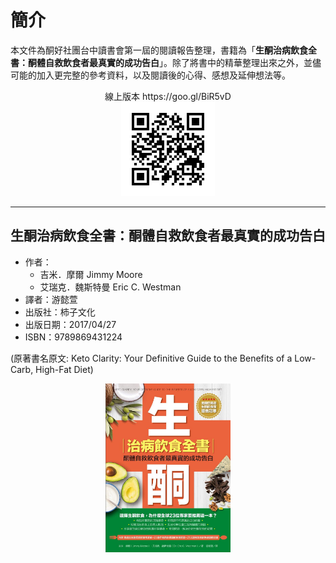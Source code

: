 # 簡介

本文件為酮好社團台中讀書會第一屆的閱讀報告整理，書籍為「**生酮治病飲食全書：酮體自救飲食者最真實的成功告白**」。除了將書中的精華整理出來之外，並儘可能的加入更完整的參考資料，以及閱讀後的心得、感想及延伸想法等。

<p align="center">
線上版本 https://goo.gl/BiR5vD
<br>
<img src="/assets/chart0.png">
</p>

---

## 生酮治病飲食全書：酮體自救飲食者最真實的成功告白

* 作者：
  * 吉米．摩爾 Jimmy Moore
  * 艾瑞克．魏斯特曼 Eric C. Westman
* 譯者：游懿萱
* 出版社：柿子文化
* 出版日期：2017/04/27
* ISBN：9789869431224

\(原著書名原文: Keto Clarity: Your Definitive Guide to the Benefits of a Low-Carb, High-Fat Diet\)

<p align="center">
  <img width=200 alt="原著封面" src="/assets/keto-clarity-bookcover-tw.jpg" align="center">
</p>





